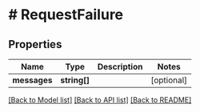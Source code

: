 # # RequestFailure

## Properties

Name | Type | Description | Notes
------------ | ------------- | ------------- | -------------
**messages** | **string[]** |  | [optional]

[[Back to Model list]](../../README.md#models) [[Back to API list]](../../README.md#endpoints) [[Back to README]](../../README.md)
